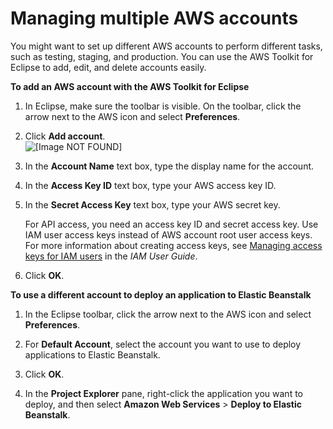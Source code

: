 # Managing multiple AWS accounts<a name="create_deploy_Java.accounts"></a>

You might want to set up different AWS accounts to perform different tasks, such as testing, staging, and production\. You can use the AWS Toolkit for Eclipse to add, edit, and delete accounts easily\.

**To add an AWS account with the AWS Toolkit for Eclipse**

1. In Eclipse, make sure the toolbar is visible\. On the toolbar, click the arrow next to the AWS icon and select **Preferences**\.

1. Click **Add account**\.   
![\[Image NOT FOUND\]](http://docs.aws.amazon.com/elasticbeanstalk/latest/dg/images/aeb-eclipse-add-account.png)

1. In the **Account Name** text box, type the display name for the account\. 

1. In the **Access Key ID** text box, type your AWS access key ID\. 

1. In the **Secret Access Key** text box, type your AWS secret key\. 

   For API access, you need an access key ID and secret access key\. Use IAM user access keys instead of AWS account root user access keys\. For more information about creating access keys, see [Managing access keys for IAM users](https://docs.aws.amazon.com/IAM/latest/UserGuide/id_credentials_access-keys.html) in the *IAM User Guide*\. 

1. Click **OK**\. 

**To use a different account to deploy an application to Elastic Beanstalk**

1. In the Eclipse toolbar, click the arrow next to the AWS icon and select **Preferences**\. 

1. For **Default Account**, select the account you want to use to deploy applications to Elastic Beanstalk\. 

1. Click **OK**\. 

1. In the **Project Explorer** pane, right\-click the application you want to deploy, and then select **Amazon Web Services** > **Deploy to Elastic Beanstalk**\. 